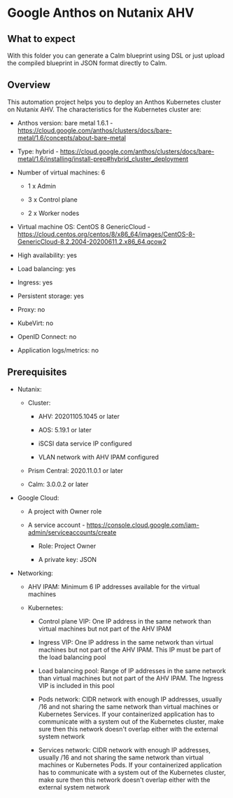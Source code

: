 # Google Anthos on Nutanix AHV


## What to expect

With this folder you can generate a Calm blueprint using DSL or just upload the compiled blueprint in JSON format directly to Calm.


## Overview

This automation project helps you to deploy an Anthos Kubernetes cluster on Nutanix AHV. The characteristics for the Kubernetes cluster are:


* Anthos version: bare metal 1.6.1 - <https://cloud.google.com/anthos/clusters/docs/bare-metal/1.6/concepts/about-bare-metal>

* Type: hybrid - <https://cloud.google.com/anthos/clusters/docs/bare-metal/1.6/installing/install-prep#hybrid_cluster_deployment>

* Number of virtual machines: 6

    * 1 x Admin

    * 3 x Control plane

    * 2 x Worker nodes


* Virtual machine OS: CentOS 8 GenericCloud - <https://cloud.centos.org/centos/8/x86_64/images/CentOS-8-GenericCloud-8.2.2004-20200611.2.x86_64.qcow2>

* High availability: yes

* Load balancing: yes

* Ingress: yes

* Persistent storage: yes

* Proxy: no

* KubeVirt: no

* OpenID Connect: no

* Application logs/metrics: no

## Prerequisites

* Nutanix:

    * Cluster:
    
        * AHV: 20201105.1045 or later
        
        * AOS: 5.19.1 or later

        * iSCSI data service IP configured

        * VLAN network with AHV IPAM configured
    
    * Prism Central: 2020.11.0.1 or later

    * Calm: 3.0.0.2 or later

* Google Cloud:

    * A project with Owner role

    * A service account - <https://console.cloud.google.com/iam-admin/serviceaccounts/create>

        * Role: Project Owner

        * A private key: JSON

* Networking:

    * AHV IPAM: Minimum 6 IP addresses available for the virtual machines
    
    * Kubernetes:

        * Control plane VIP: One IP address in the same network than virtual machines but not part of the AHV IPAM

        * Ingress VIP: One IP address in the same network than virtual machines but not part of the AHV IPAM. This IP must be part of the load balancing pool

        * Load balancing pool: Range of IP addresses in the same network than virtual machines but not part of the AHV IPAM. The Ingress VIP is included in this pool

        * Pods network: CIDR network with enough IP addresses, usually /16 and not sharing the same network than virtual machines or Kubernetes Services. If your containerized application has to communicate with a system out of the Kubernetes cluster, make sure then this network doesn't overlap either with the external system network

        * Services network: CIDR network with enough IP addresses, usually /16 and not sharing the same network than virtual machines or Kubernetes Pods. If your containerized application has to communicate with a system out of the Kubernetes cluster, make sure then this network doesn't overlap either with the external system network
